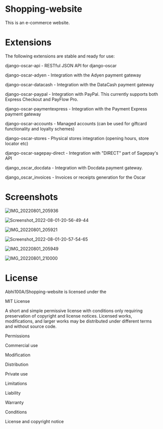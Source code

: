 # Shopping-website 

This is an e-commerce website.

# Extensions 

The following extensions are stable and ready for use:

django-oscar-api - RESTful JSON API for django-oscar

django-oscar-adyen - Integration with the Adyen payment gateway

django-oscar-datacash - Integration with the DataCash payment gateway

django-oscar-paypal - Integration with PayPal. This currently supports both Express Checkout and PayFlow Pro.

django-oscar-paymentexpress - Integration with the Payment Express payment gateway

django-oscar-accounts - Managed accounts (can be used for giftcard functionality and loyalty schemes)

django-oscar-stores - Physical stores integration (opening hours, store locator etc)

django-oscar-sagepay-direct - Integration with "DIRECT" part of Sagepay's API

django_oscar_docdata - Integration with Docdata payment gateway.

django_oscar_invoices - Invoices or receipts generation for the Oscar 

# Screenshots 

![IMG_20220801_205936](https://user-images.githubusercontent.com/92304590/182186142-3e3f5a94-2de5-438f-994d-5bfa97f67aac.jpg)


![Screenshot_2022-08-01-20-56-49-44](https://user-images.githubusercontent.com/92304590/182186378-f4d12758-8854-41f0-bf87-663a9764f678.png)

![IMG_20220801_205921](https://user-images.githubusercontent.com/92304590/182186428-6388f2e4-cf2a-4693-8eda-bdb7410de1f2.jpg)


![Screenshot_2022-08-01-20-57-54-65](https://user-images.githubusercontent.com/92304590/182186672-019d7874-e1ef-4bea-a457-9804a18851aa.png)

![IMG_20220801_205949](https://user-images.githubusercontent.com/92304590/182186722-8eefbc0b-904d-4a53-bb55-c49af43704b2.jpg)

![IMG_20220801_210000](https://user-images.githubusercontent.com/92304590/182186755-3ae984e1-24af-4720-8cb0-aba100815e1e.jpg)


# License 

Abhi100A/Shopping-website is licensed under the

MIT License

A short and simple permissive license with conditions only requiring preservation of copyright and license notices. Licensed works, modifications, and larger works may be distributed under different terms and without source code.

Permissions

 Commercial use

 Modification

 Distribution

 Private use

Limitations

 Liability

 Warranty

Conditions

 License and copyright notice 
